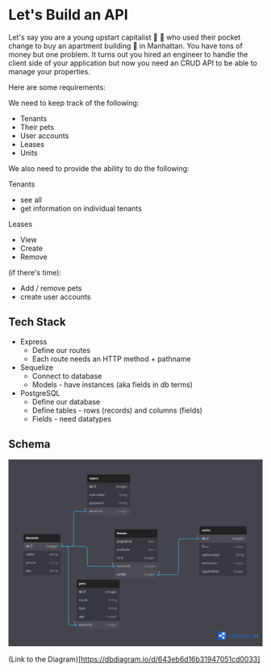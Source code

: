 # Let's Build an API

Let's say you are a young upstart capitalist 🎩 🧐 who used their pocket change to buy an apartment building 🏢 in Manhattan. You have tons of money but one problem. It turns out you hired an engineer to handle the client side of your application but now you need an CRUD API to be able to manage your properties.

Here are some requirements:

We need to keep track of the following:

- Tenants
- Their pets
- User accounts
- Leases
- Units

We also need to provide the ability to do the following:

Tenants

- see all
- get information on individual tenants

Leases

- View
- Create
- Remove

(if there's time):

- Add / remove pets
- create user accounts

## Tech Stack

- Express
  - Define our routes
  - Each route needs an HTTP method + pathname
- Sequelize
  - Connect to database
  - Models - have instances (aka fields in db terms)
- PostgreSQL
  - Define our database
  - Define tables - rows (records) and columns (fields)
  - Fields - need datatypes

## Schema

![Schema](./monopoly.png)

(Link to the Diagram)[https://dbdiagram.io/d/643eb6d16b31947051cd0033]
